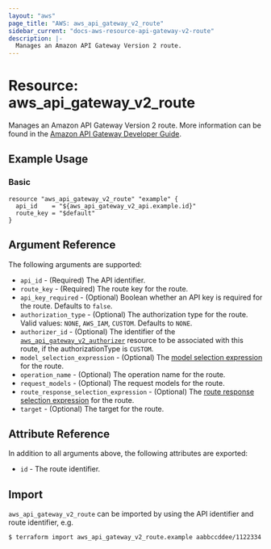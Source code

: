 ```yaml
---
layout: "aws"
page_title: "AWS: aws_api_gateway_v2_route"
sidebar_current: "docs-aws-resource-api-gateway-v2-route"
description: |-
  Manages an Amazon API Gateway Version 2 route.
---
```


# Resource: aws_api_gateway_v2_route

Manages an Amazon API Gateway Version 2 route.
More information can be found in the [Amazon API Gateway Developer Guide](https://docs.aws.amazon.com/apigateway/latest/developerguide/apigateway-websocket-api.html).

## Example Usage

### Basic

```hcl
resource "aws_api_gateway_v2_route" "example" {
  api_id    = "${aws_api_gateway_v2_api.example.id}"
  route_key = "$default"
}
```

## Argument Reference

The following arguments are supported:

* `api_id` - (Required) The API identifier.
* `route_key` - (Required) The route key for the route.
* `api_key_required` - (Optional) Boolean whether an API key is required for the route. Defaults to `false`.
* `authorization_type` - (Optional) The authorization type for the route. Valid values: `NONE`, `AWS_IAM`, `CUSTOM`. Defaults to `NONE`.
* `authorizer_id` - (Optional) The identifier of the [`aws_api_gateway_v2_authorizer`](/docs/providers/aws/r/api_gateway_v2_authorizer.html) resource to be associated with this route, if the authorizationType is `CUSTOM`.
* `model_selection_expression` - (Optional) The [model selection expression](https://docs.aws.amazon.com/apigateway/latest/developerguide/apigateway-websocket-api-selection-expressions.html#apigateway-websocket-api-model-selection-expressions) for the route.
* `operation_name` - (Optional) The operation name for the route.
* `request_models` - (Optional) The request models for the route.
* `route_response_selection_expression` - (Optional) The [route response selection expression](https://docs.aws.amazon.com/apigateway/latest/developerguide/apigateway-websocket-api-selection-expressions.html#apigateway-websocket-api-route-response-selection-expressions) for the route.
* `target` - (Optional) The target for the route.

## Attribute Reference

In addition to all arguments above, the following attributes are exported:

* `id` - The route identifier.

## Import

`aws_api_gateway_v2_route` can be imported by using the API identifier and route identifier, e.g.

```
$ terraform import aws_api_gateway_v2_route.example aabbccddee/1122334
```
